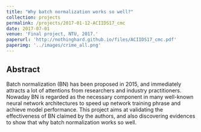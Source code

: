 ```yaml
---
title: "Why batch normalization works so well?"
collection: projects
permalink: /projects/2017-01-12-ACIIDS17_cmc
date: 2017-07-01
venue: 'Final project, NTU, 2017.'
paperurl: 'http://nothinghard.github.io/files/ACIIDS17_cmc.pdf'
paperimg: '../images/crime_all.png'
---
```


## Abstract
Batch normalization (BN) has been proposed in 2015, and immediately attracts a lot of attentions from researchers and industry practitioners. Nowaday BN is regarded as the necessary component in many well-known neural network architectures to speed up network training phrase and achieve model performance. This project aims at validating the effectiveness of BN claimed by the authors, and also discovering evidences to show that why batch normalization works so well.